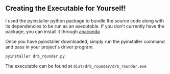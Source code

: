 ## Creating the Executable for Yourself!
I used the pyinstaller python package to bundle the source code along with its
dependencies to be run as an executable. If you don't currently have the package,
you can install it through [anaconda](https://anaconda.org/conda-forge/pyinstaller)

Once you have pyinstaller downloaded, simply run the pyinstaller command and
pass in your project's driver program.

```sh
pyinstaller drb_rounder.py
```

The executable can be found at `dist/drb_rounder/drb_rounder.exe`


